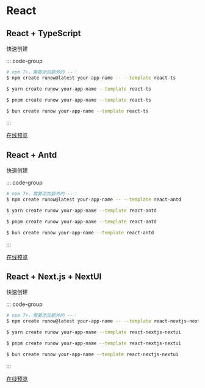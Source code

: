 # React

## React + TypeScript

<LogoBadge name="react" /> <LogoBadge name="ts" /> <LogoBadge name="vite" />

快速创建

::: code-group

```bash [npm]
# npm 7+，需要添加额外的 --：
$ npm create runow@latest your-app-name -- --template react-ts
```

```bash [yarn]
$ yarn create runow your-app-name --template react-ts
```

```bash [pnpm]
$ pnpm create runow your-app-name --template react-ts
```

```bash [bun]
$ bun create runow your-app-name --template react-ts
```

:::

[在线预览](https://demo.runow.dev/react-ts)


## React + Antd

<LogoBadge name="react" /> <LogoBadge name="antd" /> <LogoBadge name="react-router" /> <LogoBadge name="lucide" /> <LogoBadge name="ts" /> <LogoBadge name="vite" />

快速创建

::: code-group

```bash [npm]
# npm 7+，需要添加额外的 --：
$ npm create runow@latest your-app-name -- --template react-antd
```

```bash [yarn]
$ yarn create runow your-app-name --template react-antd
```

```bash [pnpm]
$ pnpm create runow your-app-name --template react-antd
```

```bash [bun]
$ bun create runow your-app-name --template react-antd
```

:::

[在线预览](https://demo.runow.dev/react-antd)

## React + Next.js + NextUI

<LogoBadge name="react" /> <LogoBadge name="next-js" /> <LogoBadge name="next-ui" /> <LogoBadge name="tailwindcss" /> <LogoBadge name="ts" /> <LogoBadge name="vite" />

快速创建

::: code-group

```bash [npm]
# npm 7+，需要添加额外的 --：
$ npm create runow@latest your-app-name -- --template react-nextjs-nextui
```

```bash [yarn]
$ yarn create runow your-app-name --template react-nextjs-nextui
```

```bash [pnpm]
$ pnpm create runow your-app-name --template react-nextjs-nextui
```

```bash [bun]
$ bun create runow your-app-name --template react-nextjs-nextui
```

:::

[在线预览](https://demo.runow.dev/react-nextjs-nextui)